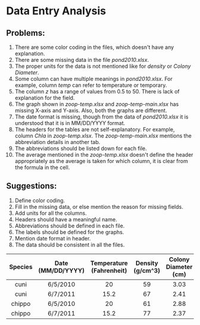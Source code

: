 # Data Entry Analysis
## Problems:
1. There are some color coding in the files, which doesn't have any explanation. 
2. There are some missing data in the file _pond2010.xlsx_. 
3. The proper units for the data is not mentioned like for _density_ or _Colony Diameter_. 
4. Some column can have multiple meanings in _pond2010.xlsx_. For example, column _temp_ can refer to temperature or temporary. 
5. The column _z_ has a range of values from 0.5 to 50. There is lack of explanation for the field. 
6. The graph shown in _zoop-temp.xlsx_ and _zoop-temp-main.xlsx_ has missing X-axis and Y-axis. Also, both the graphs are different. 
7. The date format is missing, though from the data of _pond2010.xlsx_ it is understood that it is in MM/DD/YYYY format. 
8. The headers for the tables are not self-explanatory. For example, column _Chla_ in _zoop-temp.xlsx_. The _zoop-temp-main.xlsx_ mentions the abbreviation details in another tab. 
9. The abbreviations should be listed down for each file. 
10. The average mentioned in the _zoop-temp.xlsx_ doesn't define the header appropriately as the average is taken for which column, it is clear from the formula in the cell. 

## Suggestions:
1. Define color coding. 
2. Fill in the missing data, or else mention the reason for missing fields. 
3. Add units for all the columns. 
4. Headers should have a meaningful name. 
5. Abbreviations should be defined in each file. 
6. The labels should be defined for the graphs. 
7. Mention date format in header. 
8. The data should be consistent in all the files. 

| Species | Date<br>(MM/DD/YYYY) | Temperature<br>(Fahrenheit) | Density<br>(g/cm^3) | Colony Diameter<br>(cm) | Depth<br>(cm) | Chlorophyll a |
|:---------:|:------------------:|:-------------------------:|:-----------------:|:---------------------:|:-----------:|:---------------:|
| cuni    | 6/5/2010         | 20                      | 59              | 3.03                | 10        | 3.6           |
| cuni    | 6/7/2011         | 15.2                    | 67              | 2.41                | 25        | 2.1           |
| chippo  | 6/5/2010         | 20                      | 61              | 2.88                | 50        | 3.6           |
| chippo  | 6/7/2011         | 15.2                    | 77              | 2.37                | 25        | 2.1           |
